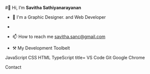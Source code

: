 #👋 Hi, I’m **Savitha Sathiyanarayanan**
- 👀 I'm a Graphic Designer. and Web Developer
- 
- 📫 How to reach me savitha.sanc@gmail.com

- ⚒   My Development Toolbelt

JavaScript    CSS    HTML    TypeScript     title=    VS Code    Git    Google Chrome

Contact

